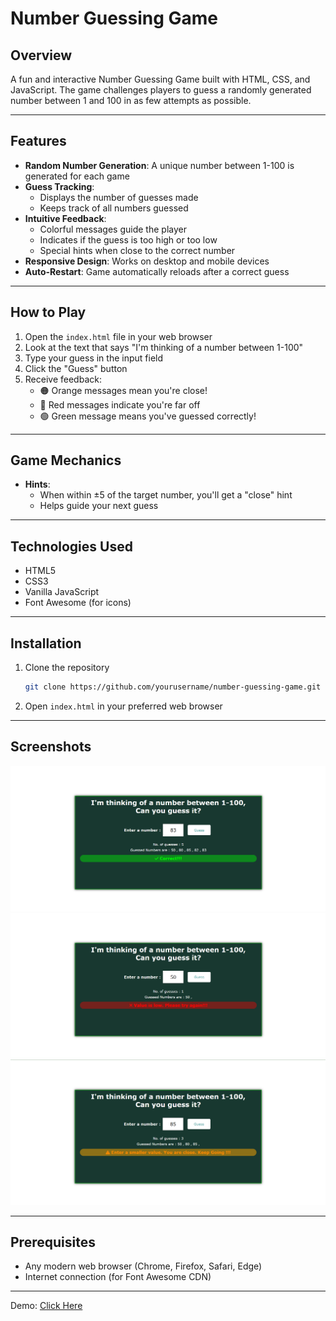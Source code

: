 # Number Guessing Game

## Overview

A fun and interactive Number Guessing Game built with HTML, CSS, and JavaScript. The game challenges players to guess a randomly generated number between 1 and 100 in as few attempts as possible.

---

## Features

- **Random Number Generation**: A unique number between 1-100 is generated for each game
- **Guess Tracking**: 
  - Displays the number of guesses made
  - Keeps track of all numbers guessed
- **Intuitive Feedback**:
  - Colorful messages guide the player
  - Indicates if the guess is too high or too low
  - Special hints when close to the correct number
- **Responsive Design**: Works on desktop and mobile devices
- **Auto-Restart**: Game automatically reloads after a correct guess

---

## How to Play

1. Open the `index.html` file in your web browser
2. Look at the text that says "I'm thinking of a number between 1-100"
3. Type your guess in the input field
4. Click the "Guess" button
5. Receive feedback:
   - 🟠 Orange messages mean you're close!
   - 🔴 Red messages indicate you're far off
   - 🟢 Green message means you've guessed correctly!

---

## Game Mechanics
- **Hints**: 
  - When within ±5 of the target number, you'll get a "close" hint
  - Helps guide your next guess

---

## Technologies Used

- HTML5
- CSS3
- Vanilla JavaScript
- Font Awesome (for icons)

---

## Installation

1. Clone the repository
   ```bash
   git clone https://github.com/yourusername/number-guessing-game.git
   ```

2. Open `index.html` in your preferred web browser

---

## Screenshots
![Image1](https://raw.githubusercontent.com/Het1014/Number-Guessing-Game/master/assets/correct.png)
![Image2](https://raw.githubusercontent.com/Het1014/Number-Guessing-Game/master/assets/wrong.png)
![Image3](https://raw.githubusercontent.com/Het1014/Number-Guessing-Game/master/assets/closer.png)

---

## Prerequisites

- Any modern web browser (Chrome, Firefox, Safari, Edge)
- Internet connection (for Font Awesome CDN)

---

Demo: [Click Here](https://github.com/het1014/number-guessing-game)
